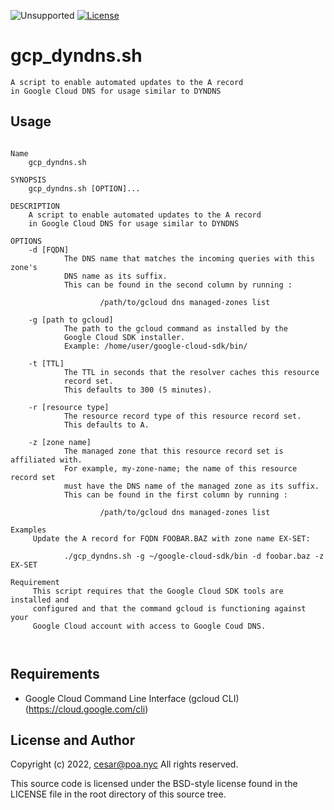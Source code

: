 ![Unsupported](https://img.shields.io/badge/development_status-in_progress-green.svg)
[![License](https://img.shields.io/badge/License-BSD_3--Clause-blue.svg)](https://opensource.org/licenses/BSD-3-Clause)

gcp_dyndns.sh
====

    A script to enable automated updates to the A record
    in Google Cloud DNS for usage similar to DYNDNS

Usage
----

<pre><code>
Name
    gcp_dyndns.sh

SYNOPSIS
    gcp_dyndns.sh [OPTION]...

DESCRIPTION
    A script to enable automated updates to the A record
    in Google Cloud DNS for usage similar to DYNDNS

OPTIONS
    -d [FQDN]
            The DNS name that matches the incoming queries with this zone's
            DNS name as its suffix.
            This can be found in the second column by running :

                    /path/to/gcloud dns managed-zones list

    -g [path to gcloud]
            The path to the gcloud command as installed by the
            Google Cloud SDK installer.
            Example: /home/user/google-cloud-sdk/bin/

    -t [TTL]
            The TTL in seconds that the resolver caches this resource
            record set.
            This defaults to 300 (5 minutes).

    -r [resource type]
            The resource record type of this resource record set.
            This defaults to A.

    -z [zone name]
            The managed zone that this resource record set is affiliated with.
            For example, my-zone-name; the name of this resource record set
            must have the DNS name of the managed zone as its suffix.
            This can be found in the first column by running :

                    /path/to/gcloud dns managed-zones list

Examples
     Update the A record for FQDN FOOBAR.BAZ with zone name EX-SET:

            ./gcp_dyndns.sh -g ~/google-cloud-sdk/bin -d foobar.baz -z EX-SET

Requirement
     This script requires that the Google Cloud SDK tools are installed and
     configured and that the command gcloud is functioning against your
     Google Cloud account with access to Google Coud DNS.


</code></pre>

Requirements
----

- Google Cloud Command Line Interface (gcloud CLI) (https://cloud.google.com/cli)


License and Author
----

Copyright (c) 2022, cesar@poa.nyc
All rights reserved.

This source code is licensed under the BSD-style license
found in the LICENSE file in the root directory of this
source tree.
